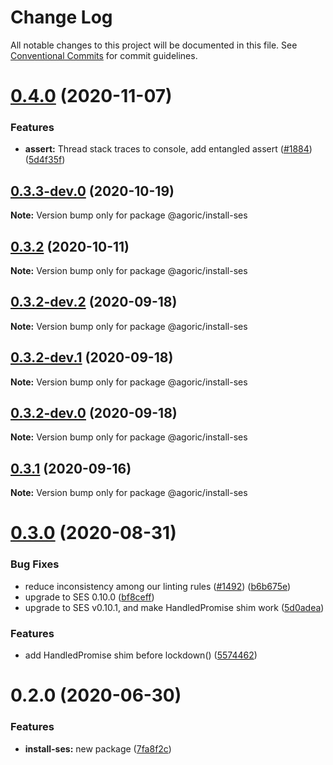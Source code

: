 # Change Log

All notable changes to this project will be documented in this file.
See [Conventional Commits](https://conventionalcommits.org) for commit guidelines.

# [0.4.0](https://github.com/Agoric/agoric-sdk/compare/@agoric/install-ses@0.3.3-dev.0...@agoric/install-ses@0.4.0) (2020-11-07)


### Features

* **assert:** Thread stack traces to console, add entangled assert ([#1884](https://github.com/Agoric/agoric-sdk/issues/1884)) ([5d4f35f](https://github.com/Agoric/agoric-sdk/commit/5d4f35f901f2ca40a2a4d66dab980a5fe8e575f4))





## [0.3.3-dev.0](https://github.com/Agoric/agoric-sdk/compare/@agoric/install-ses@0.3.2...@agoric/install-ses@0.3.3-dev.0) (2020-10-19)

**Note:** Version bump only for package @agoric/install-ses





## [0.3.2](https://github.com/Agoric/agoric-sdk/compare/@agoric/install-ses@0.3.2-dev.2...@agoric/install-ses@0.3.2) (2020-10-11)

**Note:** Version bump only for package @agoric/install-ses





## [0.3.2-dev.2](https://github.com/Agoric/agoric-sdk/compare/@agoric/install-ses@0.3.2-dev.1...@agoric/install-ses@0.3.2-dev.2) (2020-09-18)

**Note:** Version bump only for package @agoric/install-ses





## [0.3.2-dev.1](https://github.com/Agoric/agoric-sdk/compare/@agoric/install-ses@0.3.2-dev.0...@agoric/install-ses@0.3.2-dev.1) (2020-09-18)

**Note:** Version bump only for package @agoric/install-ses





## [0.3.2-dev.0](https://github.com/Agoric/agoric-sdk/compare/@agoric/install-ses@0.3.1...@agoric/install-ses@0.3.2-dev.0) (2020-09-18)

**Note:** Version bump only for package @agoric/install-ses





## [0.3.1](https://github.com/Agoric/agoric-sdk/compare/@agoric/install-ses@0.3.0...@agoric/install-ses@0.3.1) (2020-09-16)

**Note:** Version bump only for package @agoric/install-ses





# [0.3.0](https://github.com/Agoric/agoric-sdk/compare/@agoric/install-ses@0.2.0...@agoric/install-ses@0.3.0) (2020-08-31)


### Bug Fixes

* reduce inconsistency among our linting rules ([#1492](https://github.com/Agoric/agoric-sdk/issues/1492)) ([b6b675e](https://github.com/Agoric/agoric-sdk/commit/b6b675e2de110e2af19cad784a66220cab21dacf))
* upgrade to SES 0.10.0 ([bf8ceff](https://github.com/Agoric/agoric-sdk/commit/bf8ceff03ebb790728c18a131b6305ca7f7f4a4f))
* upgrade to SES v0.10.1, and make HandledPromise shim work ([5d0adea](https://github.com/Agoric/agoric-sdk/commit/5d0adea1b3b7369ae8131df55f99b61e0c428542))


### Features

* add HandledPromise shim before lockdown() ([5574462](https://github.com/Agoric/agoric-sdk/commit/55744622a7ff5909b6cc296cdf6ab0f2a6ee2e0c))





# 0.2.0 (2020-06-30)


### Features

* **install-ses:** new package ([7fa8f2c](https://github.com/Agoric/agoric-sdk/commit/7fa8f2c95914578e703efb56b52b1c5686f6c06b))
